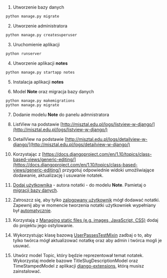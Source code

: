 1. Utworzenie bazy danych
```bash
python manage.py migrate
```
2. Utworzenie administratora
```bash
python manage.py createsuperuser
```
3. Uruchomienie aplikacji
```bash
python runserver 
```
4. Utworzenie aplikacji __notes__
```bash
python manage.py startapp notes
```
5. Instalacja aplikacji __notes__ 

6. Model __Note__ oraz migracja bazy danych
```bash
python manage.py makemigrations
python manage.py migrate
```

7. Dodanie modelu __Note__ do panelu admnistratora

8. ListView na podstawie [http://misztal.edu.pl/logs/listview-w-django/](http://misztal.edu.pl/logs/listview-w-django/)

9. DetailView na podstawie [http://misztal.edu.pl/logs/detailview-w-django/](http://misztal.edu.pl/logs/detailview-w-django/)

10. Korzystając z [https://docs.djangoproject.com/en/1.10/topics/class-based-views/generic-editing/](https://docs.djangoproject.com/en/1.10/topics/class-based-views/generic-editing/) przygotuj odpowiednie widoki umożliwiające dodawanie, aktualizację i usuwanie notatek.
 
11. [Dodaj użytkownika](https://docs.djangoproject.com/en/1.10/topics/class-based-views/generic-editing/#models-and-request-user) - autora notatki - do modelu __Note__. Pamietaj o [migracji bazy danych](https://docs.djangoproject.com/en/1.10/topics/migrations/).
 
12. Zatroszcz się, aby tylko [zalogowany użytkownik](https://docs.djangoproject.com/en/1.10/topics/auth/default/#django.contrib.auth.decorators.login_required) mógł dodawać notatki. Zapewnij aby w momencie tworzenia notatki użytkowniek wypełniany był [automatycznie](https://docs.djangoproject.com/en/1.10/topics/class-based-views/generic-editing/#models-and-request-user).

13. Korzystają z [Managing static files (e.g. images, JavaScript, CSS)](https://docs.djangoproject.com/en/1.10/howto/static-files/) dodaj do projektu jego ostylowanie.

14. Wykorzystując klasę bazową [UserPassesTestMixin](https://docs.djangoproject.com/en/1.10/topics/auth/default/#django.contrib.auth.mixins.UserPassesTestMixin) zadbaj o to, aby tylko twórca mógł aktualizować notatkę oraz aby admin i twórca mogli je usuwać.

15. Utwórz model Topic, który będzie reprezentował temat notatek. Wykorzystaj modele bazowe TitleSlugDescriptionModel oraz TimeStampedModel  z aplikacji [django-extensions](https://github.com/django-extensions/django-extensions), którą musisz zainstalować.